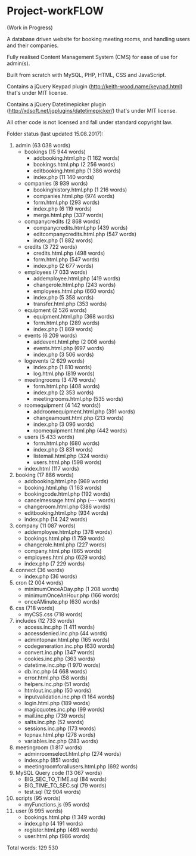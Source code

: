 # Project-workFLOW

(Work in Progress)

A database driven website for booking meeting rooms, and handling users and their companies.

Fully realised Content Management System (CMS) for ease of use for admin(s).

Built from scratch with MySQL, PHP, HTML, CSS and JavaScript.

Contains a jQuery Keypad plugin (http://keith-wood.name/keypad.html) that's under MIT license.

Contains a jQuery Datetimepicker plugin (http://xdsoft.net/jqplugins/datetimepicker/) that's under MIT license.

All other code is not licensed and fall under standard copyright law.

Folder status (last updated 15.08.2017):

1. admin (63 038 words)
	* bookings (15 944 words)
		* addbooking.html.php (1 162 words)
		* bookings.html.php (2 256 words)
		* editbooking.html.php (1 386 words)
		* index.php (11 140 words)
	* companies (8 939 words)
		* bookinghistory.html.php (1 216 words)
		* companies.html.php (974 words)
		* form.html.php (293 words)
		* index.php (6 119 words)
		* merge.html.php (337 words)
	* companycredits (2 868 words)
		* companycredits.html.php (439 words)
		* editcompanycredits.html.php (547 words)
		* index.php (1 882 words)
	* credits (3 722 words)
		* credits.html.php (498 words)
		* form.html.php (547 words)
		* index.php (2 677 words)
	* employees (7 033 words)
		* addemployee.html.php (419 words)
		* changerole.html.php (243 words)
		* employees.html.php (660 words)
		* index.php (5 358 words)
		* transfer.html.php (353 words)
	* equipment (2 526 words)
		* equipment.html.php (368 words)
		* form.html.php (289 words)
		* index.php (1 869 words)
	* events (6 209 words)
		* addevent.html.php (2 006 words)
		* events.html.php (697 words)
		* index.php (3 506 words)
	* logevents (2 629 words)
		* index.php (1 810 words)
		* log.html.php (819 words)
	* meetingrooms (3 476 words)
		* form.html.php (408 words)
		* index.php (2 353 words)
		* meetingrooms.html.php (535 words)
	* roomequipment (4 142 words))
		* addroomequipment.html.php (391 words)
		* changeamount.html.php (213 words)
		* index.php (3 096 words)
		* roomequipment.html.php (442 words)
	* users (5 433 words)
		* form.html.php (680 words)
		* index.php (3 831 words)
		* listemail.html.php (324 words)
		* users.html.php (598 words)
	* index.html (117 words)
2. booking (17 886 words)
	* addbooking.html.php (969 words)
	* booking.html.php (1 163 words)
	* bookingcode.html.php (192 words)
	* cancelmessage.html.php (--- words)
	* changeroom.html.php (386 words)
	* editbooking.html.php (934 words)
	* index.php (14 242 words)
3. company (11 087 words)
	* addemployee.html.php (378 words)
	* bookings.html.php (1 759 words)
	* changerole.html.php (227 words)
	* company.html.php (865 words)
	* employees.html.php (629 words)
	* index.php (7 229 words)
4. connect (36 words)
	* index.php (36 words)
5. cron (2 004 words)
	* minimumOnceADay.php (1 208 words)
	* minimumOnceAnHour.php (166 words)
	* onceAMinute.php (630 words)
6. css (718 words)
	* myCSS.css (718 words)
7. includes (12 733 words)
	* access.inc.php (1 411 words)
	* accessdenied.inc.php (44 words)
	* admintopnav.html.php (165 words)
	* codegeneration.inc.php (630 words)
	* convert.inc.php (347 words)
	* cookies.inc.php (363 words)
	* datetime.inc.php (1 970 words)
	* db.inc.php (4 668 words)
	* error.html.php (58 words)
	* helpers.inc.php (51 words)
	* htmlout.inc.php (50 words)
	* inputvalidation.inc.php (1 164 words)
	* login.html.php (189 words)
	* magicquotes.inc.php (99 words)
	* mail.inc.php (739 words)
	* salts.inc.php (52 words)
	* sessions.inc.php (173 words)
	* topnav.html.php (278 words)
	* variables.inc.php (283 words)
8. meetingroom (1 817 words)
	* adminroomselect.html.php (274 words)
	* index.php (851 words)
	* meetingroomforallusers.html.php (692 words)
9. MySQL Query code (13 067 words)
	* BIG_SEC_TO_TIME.sql (84 words)
	* BIG_TIME_TO_SEC.sql (79 words)
	* test.sql (12 904 words)
10. scripts (95 words)
	* myFunctions.js (95 words)
11. user (6 995 words)
	* bookings.html.php (1 349 words)
	* index.php (4 191 words)
	* register.html.php (469 words)
	* user.html.php (986 words)

Total words: 129 530